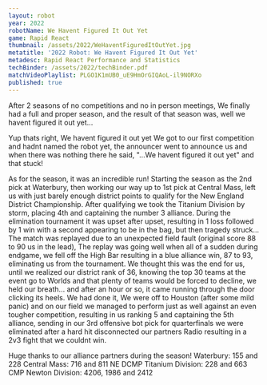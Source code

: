 ```yaml
---
layout: robot
year: 2022
robotName: We Havent Figured It Out Yet
game: Rapid React
thumbnail: /assets/2022/WeHaventFiguredItOutYet.jpg
metatitle: '2022 Robot: We Havent Figured It Out Yet'
metadesc: Rapid React Performance and Statistics
techBinder: /assets/2022/techBinder.pdf
matchVideoPlaylist: PLGO1K1mUB0_uE9HmOrGIQAoL-il9NORXo
published: true
---
```


After 2 seasons of no competitions and no in person meetings, We finally had a full and proper season, and the result of that season was, well we havent figured it out yet...

Yup thats right, We havent figured it out yet
We got to our first competition and hadnt named the robot yet, the announcer went to announce us and when there was nothing there he said, "...We havent figured it out yet" and that stuck!

As for the season, it was an incredible run! Starting the season as the 2nd pick at Waterbury, then working our way up to 1st pick at Central Mass, left us with just barely enough district points to qualify for the New England District Championship.  After qualifying we took the Titanium Division by storm, placing 4th and captaining the number 3 alliance.  During the elimination tournament it was upset after upset, resulting in 1 loss followed by 1 win with a second appearing to be in the bag, but then tragedy struck...  The match was replayed due to an unexpected field fault (original score 88 to 90 us in the lead), The replay was going well when all of a sudden during endgame, we fell off the High Bar resulting in a blue alliance win, 87 to 93, eliminating us from the tournament.  We thought this was the end for us, until we realized our district rank of 36, knowing the top 30 teams at the event go to Worlds and that plenty of teams would be forced to decline, we held our breath... and after an hour or so, it came running through the door clicking its heels.  We had done it, We were off to Houston (after some mild panic) and on our field we managed to perform just as well against an even tougher competition, resulting in us ranking 5 and captaining the 5th alliance, sending in our 3rd offensive bot pick for quarterfinals we were eliminated after a hard hit disconnected our partners Radio resulting in a 2v3 fight that we couldnt win.

Huge thanks to our alliance partners during the season!
Waterbury: 155 and 228
Central Mass: 716 and 811
NE DCMP Titanium Division: 228 and 663
CMP Newton Division: 4206, 1986 and 2412
